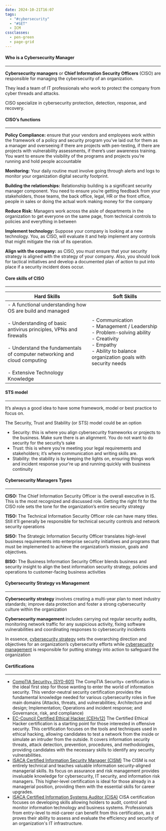 ```yaml
---
date: 2024-10-21T16:07
tags:
  - "#cybersecurity"
  - "#SET"
  - ICM
cssclasses:
  - pen-green
  - page-grid
---
```

#### Who is a Cybersecurity Manager
***
**Cybersecurity managers** or **Chief Information Security Officers** (CISO) are responsible for managing the cybersecurity of an organization.

They lead a team of IT professionals who work to protect the company from cyber threads and attacks. 

CISO specialize in cybersecurity protection, detection, response, and recovery. 

#### CISO’s functions
***
**Policy Compliance:** ensure that your vendors and employees work within the framework of a policy and security program you’ve laid out for them as a manager and overseeing if there are projects with pen-testing, if there are projects with vulnerability assessments, if there’s user awareness training. You want to ensure the visibility of the programs and projects you’re running and hold people accountable

**Monitoring:** Your daily routine must involve going through alerts and logs to monitor your organization digital security footprint.

**Building the relationships:** Relationship building is a significant security manager component. You need to ensure you’re getting feedback from your stakeholders, those teams, the back office, legal, HR or the front office, people in sales or doing the actual work making money for the company

**Reduce Risk:** Managers work across the aisle of departments in the organization to get everyone on the same page, from technical controls to policies and everything in between

**Implement technology:** Suppose your company is looking at a new technology. You, as CISO, will evaluate it and help implement any controls that might mitigate the risk of its operation.

**Align with the company:** as CISO, you must ensure that your security strategy is aligned with the strategy of your company. Also, you should look for tactical initiatives and develop a documented plan of action to put into place if a security incident does occur.

#### Core skills of CISO
***

| Hard Skills                                                                                                                                                                                                                                                | Soft Skills                                                                                                                                                           |
| ---------------------------------------------------------------------------------------------------------------------------------------------------------------------------------------------------------------------------------------------------------- | --------------------------------------------------------------------------------------------------------------------------------------------------------------------- |
| - A functional understanding how OS are build and managed<br><br>- Understanding of basic antivirus principles, VPNs and firewalls<br><br>- Understand the fundamentals of computer networking and cloud computing<br><br>- Extensive Technology Knowledge | - Communication<br>- Management / Leadership<br>- Problem-solving ability<br>- Creativity<br>- Empathy<br>- Ability to balance organization goals with security needs |

#### STS model
***
It’s always a good idea to have some framework, model or best practice to focus on. 

The Security, Trust and Stability (or STS) model could be an option

- Security: this is where you align cybersecurity frameworks or projects to the business. Make sure there is an alignment. You do not want to do security for the security’s sake
- Trust: this is where you’re meeting your legal requirements and stakeholders; it’s where communication and writing skills are.
- Stability: the stability is by keeping the lights on, ensuring things work and incident response your’re up and running quickly with business continuity

#### Cybersecurity Managers Types
***
**CISO:** The Chief Information Security Officer is the overall executive in IS. This is the most recognized and discussed role. Getting the right fit for the CISO role sets the tone for the organization’s entire security strategy

**TISO:** The Technical Information Security Officer role can have many titles. Still it’ll generally be responsible for technical security controls and network security operations

**SISO:** The Strategic Information Security Officer translates high-level business requirements into enterprise security initiatives and programs that must be implemented to achieve the organization’s mission, goals and objectives.

**BISO:** The Business Information Security Officer blends business and security insight to align the best information security strategy, policies and operations to customer-facing business activities

#### Cybersecurity Strategy vs Management
***
**Cybersecurity strategy** involves creating a multi-year plan to meet industry standards; improve data protection and foster a strong cybersecurity culture within the organization

**Cybersecurity management** includes carrying out regular security audits, monitoring network traffic for any suspicious activity, fixing software vulnerabilities and coordinating responses to cybersecurity incidents

In essence, <u>cybersecurity strategy</u> sets the overarching direction and objectives for an organization’s cybersecurity efforts while <u>cybersecurity management</u> is responsible for putting strategy into action to safeguard the organization

#### Certifications
***
- [CompTIA Security+ (SY0-601)](https://www.comptia.org/certifications/security)
	 The CompTIA Security+ certification is the ideal first step for those wanting to enter the world of information security. This vendor-neutral security certification provides the fundamental knowledge needed for various cybersecurity roles in five main domains (Attacks, threats, and vulnerabilities; Architecture and design; Implementation; Operations and incident response; and Governance, risk, and compliance)
- [EC-Council Certified Ethical Hacker (CEHv12)](https://www.eccouncil.org/programs/certified-ethical-hacker-ceh/)
		The Certified Ethical Hacker certification is a starting point for those interested in offensive security. This certification focuses on the tools and techniques used in ethical hacking, allowing candidates to test a network from the inside or simulate an intruder from the outside. It covers information security threats, attack detection, prevention, procedures, and methodologies, providing candidates with the necessary skills to identify any security vulnerabilities.
- [ISACA Certified Information Security Manager (CISM)](https://www.isaca.org/credentialing/cism)
		The CISM is not entirely technical and teaches valuable information security-aligned managerial skills. Its focus on assurance and risk management provides invaluable knowledge for cybersecurity, IT security, and information risk managers. This higher-level certification is ideal for those already in a managerial position, providing them with the essential skills for career upgrades.
- [ISACA Certified Information Systems Auditor (CISA)](https://www.isaca.org/credentialing/cisa)
		CISA certification focuses on developing skills allowing holders to audit, control and monitor information technology and business systems. Professionals from entry-level to mid-career can benefit from this certification, as it proves their ability to assess and evaluate the efficiency and security of an organization's IT infrastructure.

